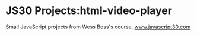 # JS30 Projects:html-video-player

Small JavaScript projects from Wess Boss's course.
www.javascript30.com 
